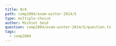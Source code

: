 ```yaml
---
title: N/A
path: comp2804/exam-winter-2014/5
type: multiple-choice
author: Michiel Smid
question: comp2804/exam-winter-2014/5/question.ts
tags:
  - comp2804
---
```

